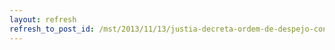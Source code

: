 ```yaml
---
layout: refresh
refresh_to_post_id: /mst/2013/11/13/justia-decreta-ordem-de-despejo-contra-150-famlias-sem-terra-em-itapevi
---
```

